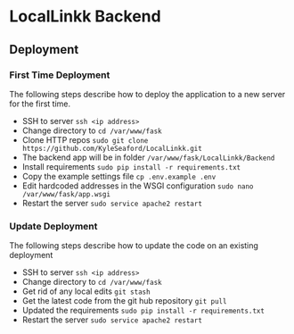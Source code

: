 # LocalLinkk Backend

## Deployment

### First Time Deployment

The following steps describe how to deploy the application to a new server for the first time.

- SSH to server `ssh <ip address>`
- Change directory to `cd /var/www/fask`
- Clone HTTP repos `sudo git clone https://github.com/KyleSeaford/LocalLinkk.git`
- The backend app will be in folder `/var/www/fask/LocalLinkk/Backend`
- Install requirements `sudo pip install -r requirements.txt`
- Copy the example settings file `cp .env.example .env`
- Edit hardcoded addresses in the WSGI configuration `sudo nano /var/www/fask/app.wsgi`
- Restart the server `sudo service apache2 restart`

### Update Deployment

The following steps describe how to update the code on an existing deployment

- SSH to server `ssh <ip address>`
- Change directory to `cd /var/www/fask`
- Get rid of any local edits `git stash`
- Get the latest code from the git hub repository `git pull`
- Updated the requirements `sudo pip install -r requirements.txt`
- Restart the server `sudo service apache2 restart`

